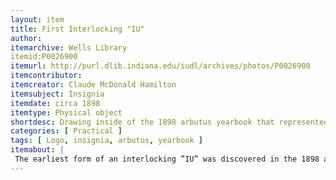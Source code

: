 ```yaml
---
layout: item
title: First Interlocking "IU"
author: 
itemarchive: Wells Library
itemid:P0026900
itemurl: http://purl.dlib.indiana.edu/iudl/archives/photos/P0026900
itemcontributor:
itemcreator: Claude McDonald Hamilton 
itemsubject: Insignia
itemdate: circa 1898
itemtype: Physical object
shortdesc: Drawing inside of the 1898 arbutus yearbook that represented the first interlocking IU. Claude McD. Hamilton had his name written on the bottom of this image because he was in charge of writing and compiling the information for the yearbook. 
categories: [ Practical ]
tags: [ Logo, insignia, arbutus, yearbook ]
itemabout: |
 The earliest form of an interlocking ”IU” was discovered in the 1898 arbutus. Claude McDonald Hamilton from Huntington, Indiana creatively drew this image. Before this, the I and the U had been separated and would have never been seen interlocked. Indiana’s logo would maintain it’s interlocking from then on and it would primarily be found on athletic apparel. This would be the Logo for Indiana University up to the year 1916 where it would be a newly redesigned interlocking IU. 
---
```

